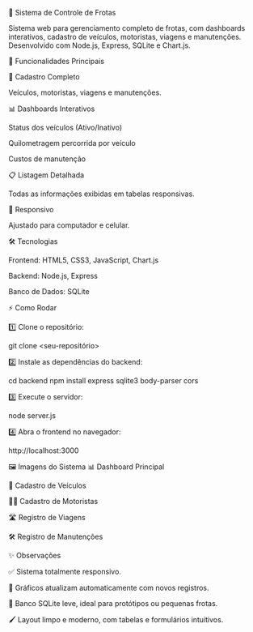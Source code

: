 🚗 Sistema de Controle de Frotas

Sistema web para gerenciamento completo de frotas, com dashboards interativos, cadastro de veículos, motoristas, viagens e manutenções. Desenvolvido com Node.js, Express, SQLite e Chart.js.

🌟 Funcionalidades Principais

📝 Cadastro Completo

Veículos, motoristas, viagens e manutenções.

📊 Dashboards Interativos

Status dos veículos (Ativo/Inativo)

Quilometragem percorrida por veículo

Custos de manutenção

📋 Listagem Detalhada

Todas as informações exibidas em tabelas responsivas.

📱 Responsivo

Ajustado para computador e celular.

🛠 Tecnologias

Frontend: HTML5, CSS3, JavaScript, Chart.js

Backend: Node.js, Express

Banco de Dados: SQLite

⚡ Como Rodar

1️⃣ Clone o repositório:

git clone <seu-repositório>


2️⃣ Instale as dependências do backend:

cd backend
npm install express sqlite3 body-parser cors


3️⃣ Execute o servidor:

node server.js


4️⃣ Abra o frontend no navegador:

http://localhost:3000

🖼 Imagens do Sistema
📊 Dashboard Principal

🚙 Cadastro de Veículos

🧑‍✈️ Cadastro de Motoristas

🛣 Registro de Viagens

🛠 Registro de Manutenções

✨ Observações

✅ Sistema totalmente responsivo.

🔄 Gráficos atualizam automaticamente com novos registros.

💾 Banco SQLite leve, ideal para protótipos ou pequenas frotas.

🖌 Layout limpo e moderno, com tabelas e formulários intuitivos.
